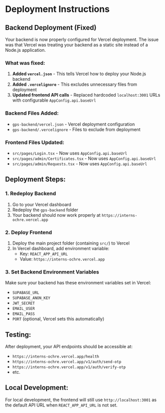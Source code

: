 # Deployment Instructions

## Backend Deployment (Fixed)

Your backend is now properly configured for Vercel deployment. The issue was that Vercel was treating your backend as a static site instead of a Node.js application.

### What was fixed:

1. **Added `vercel.json`** - This tells Vercel how to deploy your Node.js backend
2. **Added `.vercelignore`** - This excludes unnecessary files from deployment
3. **Updated frontend API calls** - Replaced hardcoded `localhost:3001` URLs with configurable `AppConfig.api.baseUrl`

### Backend Files Added:
- `gps-backend/vercel.json` - Vercel deployment configuration
- `gps-backend/.vercelignore` - Files to exclude from deployment

### Frontend Files Updated:
- `src/pages/Login.tsx` - Now uses `AppConfig.api.baseUrl`
- `src/pages/admin/Certificates.tsx` - Now uses `AppConfig.api.baseUrl`
- `src/pages/admin/Requests.tsx` - Now uses `AppConfig.api.baseUrl`

## Deployment Steps:

### 1. Redeploy Backend
1. Go to your Vercel dashboard
2. Redeploy the `gps-backend` folder
3. Your backend should now work properly at `https://interns-ochre.vercel.app`

### 2. Deploy Frontend
1. Deploy the main project folder (containing `src/`) to Vercel
2. In Vercel dashboard, add environment variable:
   - Key: `REACT_APP_API_URL`
   - Value: `https://interns-ochre.vercel.app`

### 3. Set Backend Environment Variables
Make sure your backend has these environment variables set in Vercel:
- `SUPABASE_URL`
- `SUPABASE_ANON_KEY`
- `JWT_SECRET`
- `EMAIL_USER`
- `EMAIL_PASS`
- `PORT` (optional, Vercel sets this automatically)

## Testing:
After deployment, your API endpoints should be accessible at:
- `https://interns-ochre.vercel.app/health`
- `https://interns-ochre.vercel.app/v1/auth/send-otp`
- `https://interns-ochre.vercel.app/v1/auth/verify-otp`
- etc.

## Local Development:
For local development, the frontend will still use `http://localhost:3001` as the default API URL when `REACT_APP_API_URL` is not set.